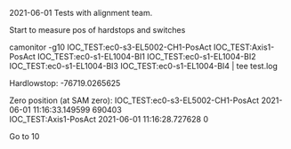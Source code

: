 2021-06-01
Tests with alignment team.

Start to measure pos of hardstops and switches

camonitor -g10 IOC_TEST:ec0-s3-EL5002-CH1-PosAct IOC_TEST:Axis1-PosAct IOC_TEST:ec0-s1-EL1004-BI1 IOC_TEST:ec0-s1-EL1004-BI2 IOC_TEST:ec0-s1-EL1004-BI3 IOC_TEST:ec0-s1-EL1004-BI4 | tee test.log


Hardlowstop: -76719.0265625


Zero position (at SAM zero):
IOC_TEST:ec0-s3-EL5002-CH1-PosAct 2021-06-01 11:16:33.149599 690403  
IOC_TEST:Axis1-PosAct          2021-06-01 11:16:28.727628 0  

Go to 10
